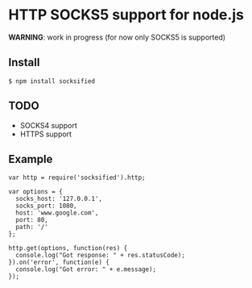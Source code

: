 # HTTP SOCKS5 support for node.js

  __WARNING__: work in progress (for now only SOCKS5 is supported)

## Install

    $ npm install socksified

## TODO

  - SOCKS4 support
  - HTTPS support

## Example

    var http = require('socksified').http;

    var options = {
      socks_host: '127.0.0.1',
      socks_port: 1080,
      host: 'www.google.com',
      port: 80,
      path: '/'
    };

    http.get(options, function(res) {
      console.log("Got response: " + res.statusCode);
    }).on('error', function(e) {
      console.log("Got error: " + e.message);
    });
